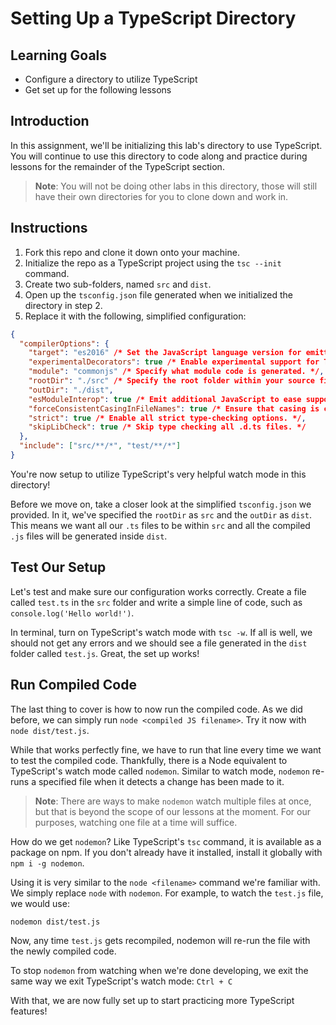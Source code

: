# Setting Up a TypeScript Directory

## Learning Goals 

- Configure a directory to utilize TypeScript
- Get set up for the following lessons

## Introduction

In this assignment, we'll be initializing this lab's directory to use TypeScript.
You will continue to use this directory to code along and practice during lessons 
for the remainder of the TypeScript section. 

> **Note**: You will not be doing other labs in this directory, those will still
> have their own directories for you to clone down and work in. 

## Instructions

1. Fork this repo and clone it down onto your machine. 
2. Initialize the repo as a TypeScript project using the `tsc --init` command.
3. Create two sub-folders, named `src` and `dist`. 
4. Open up the `tsconfig.json` file generated when we initialized
   the directory in step 2.
5. Replace it with the following, simplified configuration: 

```json
{
  "compilerOptions": {
    "target": "es2016" /* Set the JavaScript language version for emitted JavaScript and include compatible library declarations. */,
    "experimentalDecorators": true /* Enable experimental support for TC39 stage 2 draft decorators. */,
    "module": "commonjs" /* Specify what module code is generated. */,
    "rootDir": "./src" /* Specify the root folder within your source files. */,
    "outDir": "./dist",
    "esModuleInterop": true /* Emit additional JavaScript to ease support for importing CommonJS modules. This enables 'allowSyntheticDefaultImports' for type compatibility. */,
    "forceConsistentCasingInFileNames": true /* Ensure that casing is correct in imports. */,
    "strict": true /* Enable all strict type-checking options. */,
    "skipLibCheck": true /* Skip type checking all .d.ts files. */
  },
  "include": ["src/**/*", "test/**/*"]
}
```

You're now setup to utilize TypeScript's very helpful watch mode in this directory!

Before we move on, take a closer look at the simplified `tsconfig.json` we provided. 
In it, we've specified the `rootDir` as `src` and the `outDir` as `dist`. This means 
we want all our `.ts` files to be within `src` and all the compiled `.js` files will be 
generated inside `dist`.

## Test Our Setup 

Let's test and make sure our configuration works correctly. Create a file called `test.ts`
in the `src` folder and write a simple line of code, such as `console.log('Hello world!')`. 

In terminal, turn on TypeScript's watch mode with `tsc -w`. If all is well, we should not 
get any errors and we should see a file generated in the `dist` folder called `test.js`. 
Great, the set up works! 

## Run Compiled Code 

The last thing to cover is how to now run the compiled code. As we did before, we can 
simply run `node <compiled JS filename>`. Try it now with `node dist/test.js`. 

While that works perfectly fine, we have to run that line every time we want to 
test the compiled code. Thankfully, there is a Node equivalent to TypeScript's watch 
mode called `nodemon`. Similar to watch mode, `nodemon` re-runs a specified file when 
it detects a change has been made to it. 

> **Note**: There are ways to make `nodemon` watch multiple files at once, but that is 
> beyond the scope of our lessons at the moment. For our purposes, watching one file 
> at a time will suffice. 

How do we get `nodemon`? Like TypeScript's `tsc` command, it is available as a package
on npm. If you don't already have it installed, install it globally with `npm i -g nodemon`. 

Using it is very similar to the `node <filename>` command we're familiar with. We simply 
replace `node` with `nodemon`. For example, to watch the `test.js` file, we would use:

`nodemon dist/test.js` 

Now, any time `test.js` gets recompiled, nodemon will re-run the file with the newly 
compiled code. 

To stop `nodemon` from watching when we're done developing, we exit the same way we exit 
TypeScript's watch mode: `Ctrl + C` 

With that, we are now fully set up to start practicing more TypeScript features! 